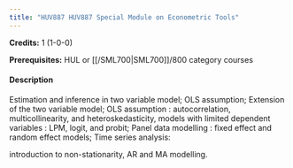 ```yaml
---
title: "HUV887 HUV887 Special Module on Econometric Tools"
---
```

**Credits:** 1 (1-0-0)

**Prerequisites:** HUL or [[/SML700|SML700]]/800 category courses

#### Description
Estimation and inference in two variable model; OLS assumption; Extension of the two variable model; OLS assumption : autocorrelation, multicollinearity, and heteroskedasticity, models with limited dependent variables : LPM, logit, and probit; Panel data modelling : fixed effect and random effect models; Time series analysis:

introduction to non-stationarity, AR and MA modelling.